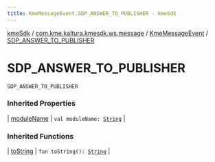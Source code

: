 ```yaml
---
title: KmeMessageEvent.SDP_ANSWER_TO_PUBLISHER - kmeSdk
---
```


[kmeSdk](../../index.html) / [com.kme.kaltura.kmesdk.ws.message](../index.html) / [KmeMessageEvent](index.html) / [SDP_ANSWER_TO_PUBLISHER](./-s-d-p_-a-n-s-w-e-r_-t-o_-p-u-b-l-i-s-h-e-r.html)

# SDP_ANSWER_TO_PUBLISHER

`SDP_ANSWER_TO_PUBLISHER`

### Inherited Properties

| [moduleName](module-name.html) | `val moduleName: `[`String`](https://kotlinlang.org/api/latest/jvm/stdlib/kotlin/-string/index.html) |

### Inherited Functions

| [toString](to-string.html) | `fun toString(): `[`String`](https://kotlinlang.org/api/latest/jvm/stdlib/kotlin/-string/index.html) |

